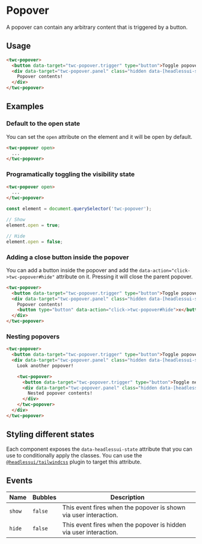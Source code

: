 # Popover

A popover can contain any arbitrary content that is triggered by a button.

## Usage

```html
<twc-popover>
  <button data-target="twc-popover.trigger" type="button">Toggle popover</button>
  <div data-target="twc-popover.panel" class="hidden data-[headlessui-state='open']:block">
    Popover contents!
  </div>
</twc-popover>
```

## Examples

### Default to the open state

You can set the `open` attribute on the element and it will be open by default.

```html
<twc-popover open>
  ...
</twc-popover>
```

### Programatically toggling the visibility state

```html
<twc-popover open>
  ...
</twc-popover>
```

```js
const element = document.querySelector('twc-popover');

// Show
element.open = true;

// Hide
element.open = false;
```

### Adding a close button inside the popover

You can add a button inside the popover and add the `data-action="click->twc-popover#hide"` attribute on it. Pressing it
will close the parent popover.

```html
<twc-popover>
  <button data-target="twc-popover.trigger" type="button">Toggle popover</button>
  <div data-target="twc-popover.panel" class="hidden data-[headlessui-state='open']:block">
    Popover contents!
    <button type="button" data-action="click->twc-popover#hide">x</button>
  </div>
</twc-popover>
```

### Nesting popovers

```html
<twc-popover>
  <button data-target="twc-popover.trigger" type="button">Toggle popover</button>
  <div data-target="twc-popover.panel" class="hidden data-[headlessui-state='open']:block">
    Look another popover!

    <twc-popover>
      <button data-target="twc-popover.trigger" type="button">Toggle nested popover</button>
      <div data-target="twc-popover.panel" class="hidden data-[headlessui-state='open']:block">
        Nested popover contents!
      </div>
    </twc-popover>
  </div>
</twc-popover>
```

## Styling different states

Each component exposes the `data-headlessui-state` attribute that you can use to conditionally apply the classes. You
can use the [`@headlessui/tailwindcss`](https://github.com/tailwindlabs/headlessui/tree/main/packages/%40headlessui-tailwindcss)
plugin to target this attribute.

## Events

| Name   | Bubbles   | Description                                                       |
| ------ | --------- | ------------                                                      |
| `show` | `false`   | This event fires when the popover is shown via user interaction.  |
| `hide` | `false`   | This event fires when the popover is hidden via user interaction. |
